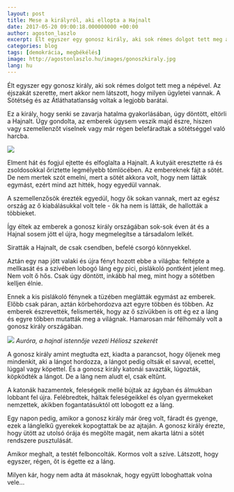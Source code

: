 ```yaml
---
layout: post
title: Mese a királyról, aki ellopta a Hajnalt
date: 2017-05-20 09:00:18.000000000 +00:00
author: agoston_laszlo
excerpt: Élt egyszer egy gonosz király, aki sok rémes dolgot tett meg a népével. Az éjszakát szerette, mert akkor nem látszott, hogy milyen ügyletei vannak. A Sötétség és az Átláthatatlanság voltak a legjobb barátai.
categories: blog
tags: [demokrácia, megbékélés]
image: http://agostonlaszlo.hu/images/gonoszkiraly.jpg
lang: hu
---
```

Élt egyszer egy gonosz király, aki sok rémes dolgot tett meg a népével. Az éjszakát szerette, mert akkor nem látszott, hogy milyen ügyletei vannak. A Sötétség és az Átláthatatlanság voltak a legjobb barátai.

Ez a király, hogy senki se zavarja hatalma gyakorlásában, úgy döntött, eltörli a Hajnalt. Úgy gondolta, az emberek úgysem veszik majd észre, hiszen vagy szemellenzőt viselnek vagy már régen belefáradtak a sötétséggel való harcba.

![](http://agostonlaszlo.hu/images/gonoszkiraly.jpg)

Elment hát és fogjul ejtette és elfoglalta a Hajnalt. A kutyáit eresztette rá és zsoldosokkal őriztette legmélyebb tömlöcében.
Az embereknek fájt a sötét. De nem mertek szót emelni, mert a sötét akkora volt, hogy nem látták egymást, ezért mind azt hitték, hogy egyedül vannak.

A szemellenzősök érezték egyedül, hogy ők sokan vannak, mert az egész ország az ő kiabálásukkal volt tele - ők ha nem is látták, de hallották a többieket.

Így éltek az emberek a gonosz király országában sok-sok éven át és a Hajnal sosem jött el újra, hogy megmelegítse a társadalom lelkét.

Siratták a Hajnalt, de csak csendben, befelé csorgó könnyekkel.

Aztán egy nap jött valaki és újra fényt hozott ebbe a világba: feltépte a mellkasát és a szívében lobogó láng egy pici, pislákoló pontként jelent meg. Nem volt ő hős. Csak úgy döntött, inkább hal meg, mint hogy a sötétben kelljen élnie.

Ennek a kis pislákoló fénynek a tüzében meglátták egymást az emberek. Előbb csak páran, aztán körbehordozva azt egyre többen és többen. Az emberek észrevették, felismerték, hogy az ő szívükben is ott ég ez a láng és egyre többen mutatták meg a világnak. Hamarosan már félhomály volt a gonosz király országában.

![](http://agostonlaszlo.hu/images/aurora.jpg)
*Auróra, a hajnal istennője vezeti Héliosz szekerét*

A gonosz király amint megtudta ezt, kiadta a parancsot, hogy öljenek meg mindenkit, aki a lángot hordozza, a lángot pedig oltsák el savval, ecettel, lúggal vagy köpettel. És a gonosz király katonái savazták, lúgozták, köpködték a lángot. De a láng nem aludt el, csak eltűnt. 

A katonák hazamentek, feleségeik mellé bújtak az ágyban és álmukban lobbant fel újra. Felébredtek, háltak feleségeikkel és olyan gyermekeket nemzettek, akikben fogantatásuktól ott lobogott ez a láng.

Egy napon pedig, amikor a gonosz király már öreg volt, fáradt és gyenge, ezek a lánglelkű gyerekek kopogtattak be az ajtaján. A gonosz király érezte, hogy ütött az utolsó órája és megölte magát, nem akarta látni a sötét rendszere pusztulását.

Amikor meghalt, a testét felboncolták. Kormos volt a szíve. Látszott, hogy egyszer, régen, őt is égette ez a láng.

Milyen kár, hogy nem adta át másoknak, hogy együtt loboghattak volna vele...

